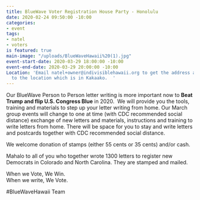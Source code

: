 ```yaml
---
title: BlueWave Voter Registration House Party - Honolulu
date: 2020-02-24 09:50:00 -10:00
categories:
- event
tags:
- natel
- voters
is featured: true
main-image: "/uploads/BlueWaveHawaii%20(1).jpg"
event-start-date: 2020-03-29 18:00:00 -10:00
event-end-date: 2020-03-29 20:00:00 -10:00
Location: 'Email natel+owner@indivisiblehawaii.org to get the address and direction
  to the location which is in Kakaako.  '
---
```


Our BlueWave Person to Person letter writing is more important now to **Beat Trump and flip U.S. Congress Blue** in 2020.  We will provide you the tools, training and materials to step up your letter writing from home. Our March group events will change to one at time (with CDC recommended social distance) exchange of new letters and materials, instructions and training to write letters from home. There will be space for you to stay and write letters and postcards together with CDC recommended social distance.

We welcome donation of stamps (either 55 cents or 35 cents) and/or cash.

Mahalo to all of you who together wrote 1300 letters to register new Democrats in Colorado and North Carolina.  They are stamped and mailed.  

When we Vote, We Win.  
When we write, We Vote. 

#BlueWaveHawaii Team

